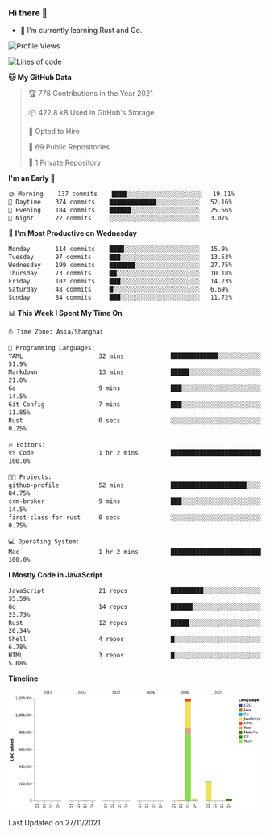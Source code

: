 ### Hi there 👋

- 🌱 I’m currently learning Rust and Go.

<!--START_SECTION:waka-->
![Profile Views](http://img.shields.io/badge/Profile%20Views-38-blue)

![Lines of code](https://img.shields.io/badge/From%20Hello%20World%20I%27ve%20Written-1.5%20million%20lines%20of%20code-blue)

**🐱 My GitHub Data** 

> 🏆 778 Contributions in the Year 2021
 > 
> 📦 422.8 kB Used in GitHub's Storage 
 > 
> 💼 Opted to Hire
 > 
> 📜 69 Public Repositories 
 > 
> 🔑 1 Private Repository 
 > 
**I'm an Early 🐤** 

```text
🌞 Morning    137 commits    ████░░░░░░░░░░░░░░░░░░░░░   19.11% 
🌆 Daytime    374 commits    █████████████░░░░░░░░░░░░   52.16% 
🌃 Evening    184 commits    ██████░░░░░░░░░░░░░░░░░░░   25.66% 
🌙 Night      22 commits     ░░░░░░░░░░░░░░░░░░░░░░░░░   3.07%

```
📅 **I'm Most Productive on Wednesday** 

```text
Monday       114 commits    ████░░░░░░░░░░░░░░░░░░░░░   15.9% 
Tuesday      97 commits     ███░░░░░░░░░░░░░░░░░░░░░░   13.53% 
Wednesday    199 commits    ███████░░░░░░░░░░░░░░░░░░   27.75% 
Thursday     73 commits     ██░░░░░░░░░░░░░░░░░░░░░░░   10.18% 
Friday       102 commits    ███░░░░░░░░░░░░░░░░░░░░░░   14.23% 
Saturday     48 commits     █░░░░░░░░░░░░░░░░░░░░░░░░   6.69% 
Sunday       84 commits     ███░░░░░░░░░░░░░░░░░░░░░░   11.72%

```


📊 **This Week I Spent My Time On** 

```text
⌚︎ Time Zone: Asia/Shanghai

💬 Programming Languages: 
YAML                     32 mins             █████████████░░░░░░░░░░░░   51.9% 
Markdown                 13 mins             █████░░░░░░░░░░░░░░░░░░░░   21.0% 
Go                       9 mins              ███░░░░░░░░░░░░░░░░░░░░░░   14.5% 
Git Config               7 mins              ███░░░░░░░░░░░░░░░░░░░░░░   11.85% 
Rust                     0 secs              ░░░░░░░░░░░░░░░░░░░░░░░░░   0.75%

🔥 Editors: 
VS Code                  1 hr 2 mins         █████████████████████████   100.0%

🐱‍💻 Projects: 
github-profile           52 mins             █████████████████████░░░░   84.75% 
crm-broker               9 mins              ███░░░░░░░░░░░░░░░░░░░░░░   14.5% 
first-class-for-rust     0 secs              ░░░░░░░░░░░░░░░░░░░░░░░░░   0.75%

💻 Operating System: 
Mac                      1 hr 2 mins         █████████████████████████   100.0%

```

**I Mostly Code in JavaScript** 

```text
JavaScript               21 repos            █████████░░░░░░░░░░░░░░░░   35.59% 
Go                       14 repos            ██████░░░░░░░░░░░░░░░░░░░   23.73% 
Rust                     12 repos            █████░░░░░░░░░░░░░░░░░░░░   20.34% 
Shell                    4 repos             █░░░░░░░░░░░░░░░░░░░░░░░░   6.78% 
HTML                     3 repos             █░░░░░░░░░░░░░░░░░░░░░░░░   5.08%

```


**Timeline**

![Chart not found](https://raw.githubusercontent.com/elton/elton/main/charts/bar_graph.png) 


 Last Updated on 27/11/2021
<!--END_SECTION:waka-->

<!--
**elton/elton** is a ✨ _special_ ✨ repository because its `README.md` (this file) appears on your GitHub profile.

Here are some ideas to get you started:

- 🔭 I’m currently working on ...
- 🌱 I’m currently learning ...
- 👯 I’m looking to collaborate on ...
- 🤔 I’m looking for help with ...
- 💬 Ask me about ...
- 📫 How to reach me: ...
- 😄 Pronouns: ...
- ⚡ Fun fact: ...
-->
